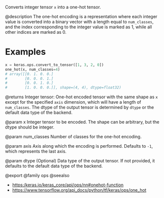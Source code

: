 Converts integer tensor `x` into a one-hot tensor.

@description
The one-hot encoding is a representation where each integer value is
converted into a binary vector with a length equal to `num_classes`,
and the index corresponding to the integer value is marked as 1, while
all other indices are marked as 0.

# Examples
```python
x = keras.ops.convert_to_tensor([1, 3, 2, 0])
one_hot(x, num_classes=4)
# array([[0. 1. 0. 0.]
#        [0. 0. 0. 1.]
#        [0. 0. 1. 0.]
#        [1. 0. 0. 0.]], shape=(4, 4), dtype=float32)
```

@returns
Integer tensor: One-hot encoded tensor with the same shape as `x`
except for the specified `axis` dimension, which will have
a length of `num_classes`. The dtype of the output tensor
is determined by `dtype` or the default data type of the backend.

@param x
Integer tensor to be encoded. The shape can be
arbitrary, but the dtype should be integer.

@param num_classes
Number of classes for the one-hot encoding.

@param axis
Axis along which the encoding is performed. Defaults to
`-1`, which represents the last axis.

@param dtype
(Optional) Data type of the output tensor. If not
provided, it defaults to the default data type of the backend.

@export
@family ops
@seealso
+ <https:/keras.io/keras_core/api/ops/nn#onehot-function>
+ <https://www.tensorflow.org/api_docs/python/tf/keras/ops/one_hot>
